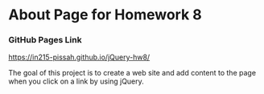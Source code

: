 # About Page for Homework 8

### GitHub Pages Link

https://in215-pissah.github.io/jQuery-hw8/

The goal of this project is to create a web site and add content to the page when you click on a link by using jQuery.
